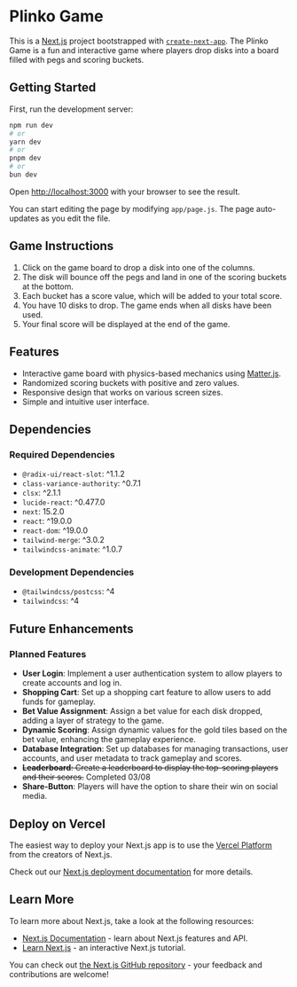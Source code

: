 # Plinko Game

This is a [Next.js](https://nextjs.org) project bootstrapped with [`create-next-app`](https://github.com/vercel/next.js/tree/canary/packages/create-next-app). The Plinko Game is a fun and interactive game where players drop disks into a board filled with pegs and scoring buckets.

## Getting Started

First, run the development server:

```bash
npm run dev
# or
yarn dev
# or
pnpm dev
# or
bun dev
```

Open [http://localhost:3000](http://localhost:3000) with your browser to see the result.

You can start editing the page by modifying `app/page.js`. The page auto-updates as you edit the file.

## Game Instructions

1. Click on the game board to drop a disk into one of the columns.
2. The disk will bounce off the pegs and land in one of the scoring buckets at the bottom.
3. Each bucket has a score value, which will be added to your total score.
4. You have 10 disks to drop. The game ends when all disks have been used.
5. Your final score will be displayed at the end of the game.

## Features

- Interactive game board with physics-based mechanics using [Matter.js](https://brm.io/matter-js/).
- Randomized scoring buckets with positive and zero values.
- Responsive design that works on various screen sizes.
- Simple and intuitive user interface.

## Dependencies

### Required Dependencies

- `@radix-ui/react-slot`: ^1.1.2
- `class-variance-authority`: ^0.7.1
- `clsx`: ^2.1.1
- `lucide-react`: ^0.477.0
- `next`: 15.2.0
- `react`: ^19.0.0
- `react-dom`: ^19.0.0
- `tailwind-merge`: ^3.0.2
- `tailwindcss-animate`: ^1.0.7

### Development Dependencies

- `@tailwindcss/postcss`: ^4
- `tailwindcss`: ^4

## Future Enhancements

### Planned Features

- **User Login**: Implement a user authentication system to allow players to create accounts and log in.
- **Shopping Cart**: Set up a shopping cart feature to allow users to add funds for gameplay.
- **Bet Value Assignment**: Assign a bet value for each disk dropped, adding a layer of strategy to the game.
- **Dynamic Scoring**: Assign dynamic values for the gold tiles based on the bet value, enhancing the gameplay experience.
- **Database Integration**: Set up databases for managing transactions, user accounts, and user metadata to track gameplay and scores.
- ~~**Leaderboard**: Create a leaderboard to display the top-scoring players and their scores.~~ Completed 03/08
- **Share-Button**: Players will have the option to share their win on social media.

## Deploy on Vercel

The easiest way to deploy your Next.js app is to use the [Vercel Platform](https://vercel.com/new?utm_medium=default-template&filter=next.js&utm_source=create-next-app&utm_campaign=create-next-app-readme) from the creators of Next.js.

Check out our [Next.js deployment documentation](https://nextjs.org/docs/app/building-your-application/deploying) for more details.

## Learn More

To learn more about Next.js, take a look at the following resources:

- [Next.js Documentation](https://nextjs.org/docs) - learn about Next.js features and API.
- [Learn Next.js](https://nextjs.org/learn) - an interactive Next.js tutorial.

You can check out [the Next.js GitHub repository](https://github.com/vercel/next.js) - your feedback and contributions are welcome!
